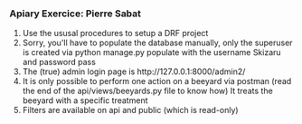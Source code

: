 <h3>Apiary Exercice: Pierre Sabat</h3>
<ol>
<li>Use the ususal procedures to setup a DRF project</li>

<li>Sorry, you'll have to populate the database manually, only the superuser is created via python manage.py populate with the username Skizaru and password pass</li>

<li>The (true) admin login page is http://127.0.0.1:8000/admin2/</li>

<li>It is only possible to perform one action on a beeyard via postman (read the end of the api/views/beeyards.py file to know how)
It treats the beeyard with a specific treatment</li>

<li>Filters are available on api and public (which is read-only)</li>
</ol>


